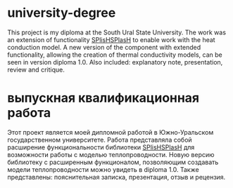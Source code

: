 # university-degree
This project is my diploma at the South Ural State University. The work was an extension of functionality [SPlisHSPlasH](https://github.com/InteractiveComputerGraphics/SPlisHSPlasH) to enable work with the heat conduction model. A new version of the component with extended functionality, allowing the creation of thermal conductivity models, can be seen in version diploma 1.0. Also included: explanatory note, presentation, review and critique.

# выпускная квалификационная работа
Этот проект является моей дипломной работой в Южно-Уральском государственном университете. Работа представляла собой расширение функциональности библиотеки [SPlisHSPlasH](https://github.com/InteractiveComputerGraphics/SPlisHSPlasH) для возможности работы с моделью теплопроводности. Новую версию библиотеку с расширенным функционалом, позволяющим создавать модели теплопроводности можно увидеть в diploma 1.0. Также представлены: пояснительная записка, презентация, отзыв и рецензия.



